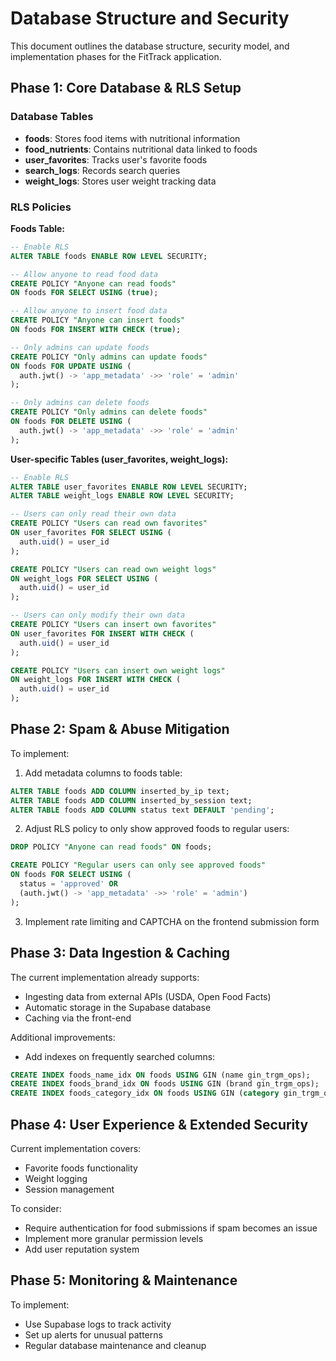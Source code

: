 
# Database Structure and Security

This document outlines the database structure, security model, and implementation phases for the FitTrack application.

## Phase 1: Core Database & RLS Setup

### Database Tables

- **foods**: Stores food items with nutritional information
- **food_nutrients**: Contains nutritional data linked to foods
- **user_favorites**: Tracks user's favorite foods
- **search_logs**: Records search queries
- **weight_logs**: Stores user weight tracking data

### RLS Policies

**Foods Table:**
```sql
-- Enable RLS
ALTER TABLE foods ENABLE ROW LEVEL SECURITY;

-- Allow anyone to read food data
CREATE POLICY "Anyone can read foods" 
ON foods FOR SELECT USING (true);

-- Allow anyone to insert food data
CREATE POLICY "Anyone can insert foods" 
ON foods FOR INSERT WITH CHECK (true);

-- Only admins can update foods
CREATE POLICY "Only admins can update foods" 
ON foods FOR UPDATE USING (
  auth.jwt() -> 'app_metadata' ->> 'role' = 'admin'
);

-- Only admins can delete foods
CREATE POLICY "Only admins can delete foods" 
ON foods FOR DELETE USING (
  auth.jwt() -> 'app_metadata' ->> 'role' = 'admin'
);
```

**User-specific Tables (user_favorites, weight_logs):**
```sql
-- Enable RLS
ALTER TABLE user_favorites ENABLE ROW LEVEL SECURITY;
ALTER TABLE weight_logs ENABLE ROW LEVEL SECURITY;

-- Users can only read their own data
CREATE POLICY "Users can read own favorites" 
ON user_favorites FOR SELECT USING (
  auth.uid() = user_id
);

CREATE POLICY "Users can read own weight logs" 
ON weight_logs FOR SELECT USING (
  auth.uid() = user_id
);

-- Users can only modify their own data
CREATE POLICY "Users can insert own favorites" 
ON user_favorites FOR INSERT WITH CHECK (
  auth.uid() = user_id
);

CREATE POLICY "Users can insert own weight logs" 
ON weight_logs FOR INSERT WITH CHECK (
  auth.uid() = user_id
);
```

## Phase 2: Spam & Abuse Mitigation

To implement:

1. Add metadata columns to foods table:
```sql
ALTER TABLE foods ADD COLUMN inserted_by_ip text;
ALTER TABLE foods ADD COLUMN inserted_by_session text;
ALTER TABLE foods ADD COLUMN status text DEFAULT 'pending';
```

2. Adjust RLS policy to only show approved foods to regular users:
```sql
DROP POLICY "Anyone can read foods" ON foods;

CREATE POLICY "Regular users can only see approved foods" 
ON foods FOR SELECT USING (
  status = 'approved' OR 
  (auth.jwt() -> 'app_metadata' ->> 'role' = 'admin')
);
```

3. Implement rate limiting and CAPTCHA on the frontend submission form

## Phase 3: Data Ingestion & Caching

The current implementation already supports:
- Ingesting data from external APIs (USDA, Open Food Facts)
- Automatic storage in the Supabase database
- Caching via the front-end

Additional improvements:
- Add indexes on frequently searched columns:
```sql
CREATE INDEX foods_name_idx ON foods USING GIN (name gin_trgm_ops);
CREATE INDEX foods_brand_idx ON foods USING GIN (brand gin_trgm_ops);
CREATE INDEX foods_category_idx ON foods USING GIN (category gin_trgm_ops);
```

## Phase 4: User Experience & Extended Security

Current implementation covers:
- Favorite foods functionality
- Weight logging
- Session management

To consider:
- Require authentication for food submissions if spam becomes an issue
- Implement more granular permission levels
- Add user reputation system

## Phase 5: Monitoring & Maintenance

To implement:
- Use Supabase logs to track activity
- Set up alerts for unusual patterns
- Regular database maintenance and cleanup
